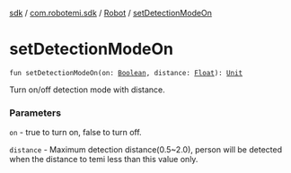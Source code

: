 [sdk](../../index.md) / [com.robotemi.sdk](../index.md) / [Robot](index.md) / [setDetectionModeOn](./set-detection-mode-on.md)

# setDetectionModeOn

`fun setDetectionModeOn(on: `[`Boolean`](https://kotlinlang.org/api/latest/jvm/stdlib/kotlin/-boolean/index.html)`, distance: `[`Float`](https://kotlinlang.org/api/latest/jvm/stdlib/kotlin/-float/index.html)`): `[`Unit`](https://kotlinlang.org/api/latest/jvm/stdlib/kotlin/-unit/index.html)

Turn on/off detection mode with distance.

### Parameters

`on` - true to turn on, false to turn off.

`distance` - Maximum detection distance(0.5~2.0), person will be detected when the distance
    to temi less than this value only.
